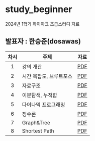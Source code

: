# study_beginner
2024년 1학기 하이아크 초급스터디 자료

## 발표자 : 한승준(dosawas)

|차시|주제|자료|
|:---:|---|:---:|
|1|강의 개관|[PDF](https://github.com/Dosawasseungjun/study_beginner/blob/main/1_%EA%B0%95%EC%9D%98%EA%B0%9C%EA%B4%80.pdf)|
|2|시간 복잡도, 브루트포스|[PDF](https://github.com/Dosawasseungjun/study_beginner/blob/main/2_Bruteforce.pdf)|
|3|자료구조|[PDF](https://github.com/Dosawasseungjun/study_beginner/blob/main/3_datastructure.pdf)|
|4|이분탐색, 누적합|[PDF](https://github.com/Dosawasseungjun/study_beginner/blob/main/4_binarysearch.pdf)|
|5|다이나믹 프로그래밍|[PDF](https://github.com/Dosawasseungjun/study_beginner/blob/main/5.%20dynamic%20programming.pdf)|
|6|정수론|[PDF](https://github.com/Dosawasseungjun/study_beginner/blob/main/6_Number%20Theory.pdf)|
|7|Graph&Tree|[PDF](https://github.com/Dosawasseungjun/study_beginner/blob/main/7_Graph.pdf)|
|8|Shortest Path|[PDF](https://github.com/Dosawasseungjun/study_beginner/blob/main/8_ShortestPath.pdf)|
